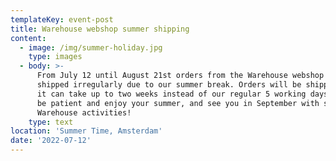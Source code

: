 ```yaml
---
templateKey: event-post
title: Warehouse webshop summer shipping
content:
  - image: /img/summer-holiday.jpg
    type: images
  - body: >-
      From July 12 until August 21st orders from the Warehouse webshop will be
      shipped irregularly due to our summer break. Orders will be shipped, but
      it can take up to two weeks instead of our regular 5 working days. Please
      be patient and enjoy your summer, and see you in September with some new
      Warehouse activities!
    type: text
location: 'Summer Time, Amsterdam'
date: '2022-07-12'
---
```



